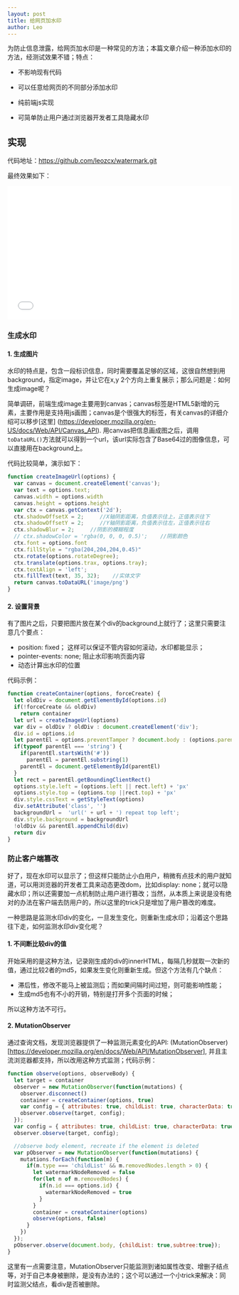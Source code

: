```yaml
---
layout: post
title: 给网页加水印
author: Leo
---
```


为防止信息泄露，给网页加水印是一种常见的方法；本篇文章介绍一种添加水印的方法，经测试效果不错；特点：

- 不影响现有代码

- 可以任意给网页的不同部分添加水印

- 纯前端js实现

- 可简单防止用户通过浏览器开发者工具隐藏水印

## 实现

代码地址：https://github.com/leozcx/watermark.git

最终效果如下：

<iframe width="100%" height="300" src="//jsfiddle.net/leozcx/aoessb24/1/embedded/" allowfullscreen="allowfullscreen" frameborder="0"></iframe>

### 生成水印

#### 1. 生成图片
水印的特点是，包含一段标识信息，同时需要覆盖足够的区域，这很自然想到用background，指定image，并让它在x,y 2个方向上重复展示；那么问题是：如何生成image呢？

简单调研，前端生成image主要用到canvas；canvas标签是HTML5新增的元素，主要作用是支持用js画图；canvas是个很强大的标签，有关canvas的详细介绍可以移步[这里] (https://developer.mozilla.org/en-US/docs/Web/API/Canvas_API). 用canvas把信息画成图之后，调用`toDataURL()`方法就可以得到一个url，该url实际包含了Base64过的图像信息，可以直接用在background上。

代码比较简单，演示如下：

```javascript
function createImageUrl(options) {
  var canvas = document.createElement('canvas');
  var text = options.text;
  canvas.width = options.width
  canvas.height = options.height
  var ctx = canvas.getContext('2d');
  ctx.shadowOffsetX = 2;     //X轴阴影距离，负值表示往上，正值表示往下
  ctx.shadowOffsetY = 2;     //Y轴阴影距离，负值表示往左，正值表示往右
  ctx.shadowBlur = 2;     //阴影的模糊程度
  // ctx.shadowColor = 'rgba(0, 0, 0, 0.5)';    //阴影颜色
  ctx.font = options.font
  ctx.fillStyle = "rgba(204,204,204,0.45)"
  ctx.rotate(options.rotateDegree);
  ctx.translate(options.trax, options.tray);
  ctx.textAlign = 'left';
  ctx.fillText(text, 35, 32);    //实体文字
  return canvas.toDataURL('image/png')
}
```

#### 2. 设置背景

有了图片之后，只要把图片放在某个div的background上就行了；这里只需要注意几个要点：

- position: fixed； 这样可以保证不管内容如何滚动，水印都能显示；
- pointer-events: none; 阻止水印影响页面内容
- 动态计算出水印的位置

代码示例：

```javascript
function createContainer(options, forceCreate) {
  let oldDiv = document.getElementById(options.id)
  if(!forceCreate && oldDiv)
    return container
  let url = createImageUrl(options)
  var div = oldDiv ? oldDiv : document.createElement('div');
  div.id = options.id
  let parentEl = options.preventTamper ? document.body : (options.parentEl || document.body)
  if(typeof parentEl === 'string') {
    if(parentEl.startsWith('#'))
      parentEl = parentEl.substring(1)
    parentEl = document.getElementById(parentEl)
  }
  let rect = parentEl.getBoundingClientRect()
  options.style.left = (options.left || rect.left) + 'px'
  options.style.top = (options.top ||rect.top) + 'px'
  div.style.cssText = getStyleText(options)
  div.setAttribute('class', '')
  backgroundUrl =  'url(' + url + ') repeat top left';
  div.style.background = backgroundUrl
  !oldDiv && parentEl.appendChild(div)
  return div
}
```

### 防止客户端篡改

好了，现在水印可以显示了；但这样只能防止小白用户，稍微有点技术的用户就知道，可以用浏览器的开发者工具来动态更改dom，比如display: none；就可以隐藏水印；所以还需要加一点机制防止用户进行篡改；当然，从本质上来说是没有绝对的办法在客户端去防用户的，所以这里的trick只是增加了用户篡改的难度。

一种思路是监测水印div的变化，一旦发生变化，则重新生成水印；沿着这个思路往下走，如何监测水印div变化呢？

#### 1. 不间断比较div的值

开始采用的是这种方法，记录刚生成的div的innerHTML，每隔几秒就取一次新的值，通过比较2者的md5，如果发生变化则重新生成。但这个方法有几个缺点：

- 滞后性，修改不能马上被监测后；而如果间隔时间过短，则可能影响性能；
- 生成md5也有不小的开销，特别是打开多个页面的时候；

所以这种方法不可行。

#### 2. MutationObserver

通过查询文档，发现浏览器提供了一种监测元素变化的API: (MutationObserver) [https://developer.mozilla.org/en/docs/Web/API/MutationObserver], 并且主流浏览器都支持，所以改用这种方式监测；代码示例：

```javascript
function observe(options, observeBody) {
  let target = container
  observer = new MutationObserver(function(mutations) {
    observer.disconnect()
    container = createContainer(options, true)
    var config = { attributes: true, childList: true, characterData: true, subtree:true };
    observer.observe(target, config);
  });
  var config = { attributes: true, childList: true, characterData: true, subtree:true };
  observer.observe(target, config);

  //observe body element, recreate if the element is deleted
  var pObserver = new MutationObserver(function(mutations) {
    mutations.forEach(function(m) {
      if(m.type === 'childList' && m.removedNodes.length > 0) {
        let watermarkNodeRemoved = false
        for(let n of m.removedNodes) {
          if(n.id === options.id) {
            watermarkNodeRemoved = true
          }
        }
        container = createContainer(options)
        observe(options, false)
      }
    })
  }); 
  pObserver.observe(document.body, {childList: true,subtree:true});
}
```

这里有一点需要注意，MutationObserver只能监测到诸如属性改变、增删子结点等，对于自己本身被删除，是没有办法的；这个可以通过一个小trick来解决：同时监测父结点，看div是否被删除。
